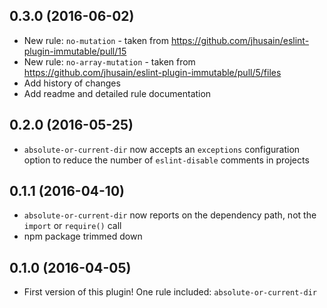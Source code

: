 ## 0.3.0 (2016-06-02)

* New rule: `no-mutation` - taken from https://github.com/jhusain/eslint-plugin-immutable/pull/15
* New rule: `no-array-mutation` - taken from https://github.com/jhusain/eslint-plugin-immutable/pull/5/files
* Add history of changes
* Add readme and detailed rule documentation

## 0.2.0 (2016-05-25)

* `absolute-or-current-dir` now accepts an `exceptions` configuration option to reduce the number of `eslint-disable` comments in projects

## 0.1.1 (2016-04-10)

* `absolute-or-current-dir` now reports on the dependency path, not the `import` or `require()` call
* npm package trimmed down

## 0.1.0 (2016-04-05)

* First version of this plugin! One rule included: `absolute-or-current-dir`
